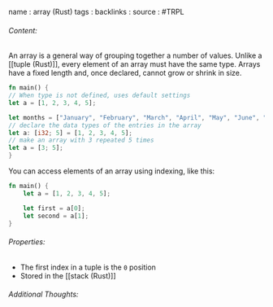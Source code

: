 name : array (Rust)
tags : 
backlinks : 
source : #TRPL 

###### Content:
An array is a general way of grouping together a number of values. Unlike a [[tuple (Rust)]], every element of an array must have the same type. Arrays have a fixed length and, once declared, cannot grow or shrink in size.

```rust
fn main() {
// When type is not defined, uses default settings
let a = [1, 2, 3, 4, 5];

let months = ["January", "February", "March", "April", "May", "June", "July","August", "September", "October", "November", "December"];
// declare the data types of the entries in the array
let a: [i32; 5] = [1, 2, 3, 4, 5];
// make an array with 3 repeated 5 times
let a = [3; 5];
}
```

You can access elements of an array using indexing, like this:
```rust
fn main() {
    let a = [1, 2, 3, 4, 5];

    let first = a[0];
    let second = a[1];
}
```

###### Properties:
- The first index in a tuple is the `0` position
- Stored in the [[stack (Rust)]]

###### Additional Thoughts:

